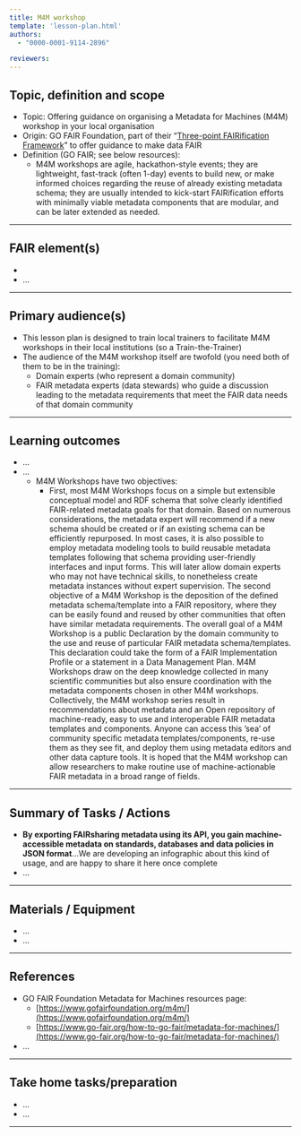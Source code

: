 ```yaml
---
title: M4M workshop
template: 'lesson-plan.html'
authors:
  - "0000-0001-9114-2896"

reviewers:
--- 
```


## Topic, definition and scope



* Topic: Offering guidance on organising a Metadata for Machines (M4M) workshop in your local organisation
* Origin: GO FAIR Foundation, part of their “[Three-point FAIRification Framework](https://www.go-fair.org/how-to-go-fair/)” to offer guidance to make data FAIR
* Definition (GO FAIR; see below resources): 
    * M4M workshops are agile, hackathon-style events; they are lightweight, fast-track (often 1-day) events to build new, or make informed choices regarding the reuse of already existing metadata schema; they are usually intended to kick-start FAIRification efforts with minimally viable metadata components that are modular, and can be later extended as needed. 


---

## FAIR element(s)



* 
* …


---

## Primary audience(s)



* This lesson plan is designed to train local trainers to facilitate M4M workshops in their local institutions (so a Train-the-Trainer)
* The audience of the M4M workshop itself are twofold (you need both of them to be in the training):
    * Domain experts (who represent a domain community)
    * FAIR metadata experts (data stewards) who guide a discussion leading to the metadata requirements that meet the FAIR data needs of that domain community


---

## Learning outcomes



* …
* …
    * M4M Workshops have two objectives: 
        * First, most M4M Workshops focus on a simple but extensible conceptual model and RDF schema that solve clearly identified FAIR-related metadata goals for that domain. Based on numerous considerations, the metadata expert will recommend if a new schema should be created or if an existing schema can be efficiently repurposed. In most cases, it is also possible to employ metadata modeling tools to build reusable metadata templates following that schema providing user-friendly interfaces and input forms. This will later allow domain experts who may not have technical skills, to nonetheless create metadata instances without expert supervision. The second objective of a M4M Workshop is the deposition of the defined metadata schema/template into a FAIR repository, where they can be easily found and reused by other communities that often have similar metadata requirements. The overall goal of a M4M Workshop is a public Declaration by the domain community to the use and reuse of particular FAIR metadata schema/templates. This declaration could take the form of a FAIR Implementation Profile or a statement in a Data Management Plan. M4M Workshops draw on the deep knowledge collected in many scientific communities but also ensure coordination with the metadata components chosen in other M4M workshops. Collectively, the M4M workshop series result in recommendations about metadata and an Open repository of machine-ready, easy to use and interoperable FAIR metadata templates and components. Anyone can access this ’sea’ of community specific metadata templates/components, re-use them as they see fit, and deploy them using metadata editors and other data capture tools. It is hoped that the M4M workshop can allow researchers to make routine use of machine-actionable FAIR metadata in a broad range of fields.


---

## Summary of Tasks / Actions



* **By exporting FAIRsharing metadata using its API, you gain machine-accessible metadata on standards, databases and data policies in JSON format**…We are developing an infographic about this kind of usage, and are happy to share it here once complete
* …


---

## Materials / Equipment



* …
* …


---

## References



* GO FAIR Foundation Metadata for Machines resources page:
    * [https://www.gofairfoundation.org/m4m/](https://www.gofairfoundation.org/m4m/) 
    * [https://www.go-fair.org/how-to-go-fair/metadata-for-machines/](https://www.go-fair.org/how-to-go-fair/metadata-for-machines/) 
* …


---

## Take home tasks/preparation



* …
* …


---
